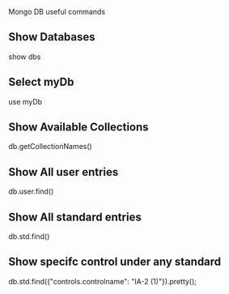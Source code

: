 Mongo DB useful commands


Show Databases
--------------
show dbs

Select myDb
------------
use myDb

Show Available Collections
--------------------------
db.getCollectionNames()


Show All user entries
---------------------
db.user.find()

Show All standard entries
---------------------
db.std.find()


Show specifc control under any standard
---------------------------------------
db.std.find({"controls.controlname": "IA-2 (1)"}).pretty();


